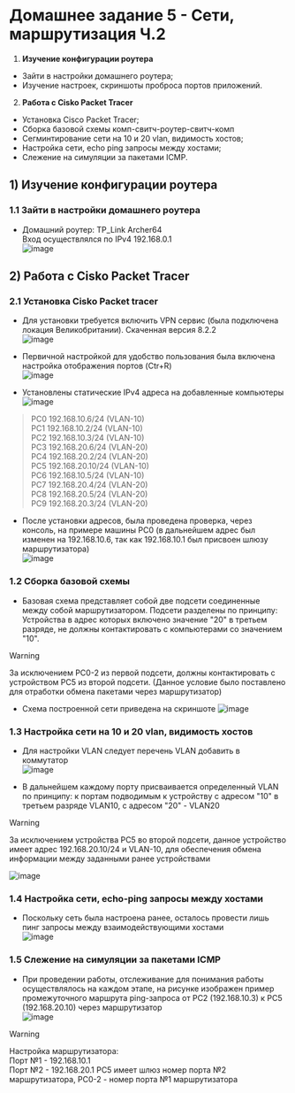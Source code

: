 # Домашнее задание 5 - Сети, маршрутизация Ч.2

1) **Изучение конфигурации роутера**
- Зайти в настройки домашнего роутера;
- Изучение настроек, скриншоты проброса портов приложений.
2) **Работа с Cisko Packet Tracer**
- Установка Cisco Packet Tracer;
- Сборка базовой схемы комп-свитч-роутер-свитч-комп
- Сегминтирование сети на 10 и 20 vlan, видимость хостов;
- Настройка сети, echo ping запросы между хостами;
- Слежение на симуляции за пакетами ICMP.

## 1) Изучение конфигурации роутера
### 1.1 Зайти в настройки домашнего роутера
- Домашний роутер: TP_Link Archer64  
Вход осуществлялся по IPv4 192.168.0.1  
![image]()


## 2) Работа с Cisko Packet Tracer
### 2.1 Установка Cisko Packet tracer  
- Для установки требуется включить VPN сервис (была подключена локация Великобритании). Скаченная версия 8.2.2  
![image](https://github.com/StsiapanSikorsky/Cybersecurity_TMScourse/blob/main/Task5/imgCiskoPacket/Setup_CiskoPacketTracer%20v8.2.2.png)  

- Первичной настройкой для удобство пользования была включена настройка отображения портов (Ctr+R)  
![image](https://github.com/StsiapanSikorsky/Cybersecurity_TMScourse/blob/main/Task5/imgCiskoPacket/SetupShowPorts.png) 

- Установлены статические IPv4 адреса на добавленные компьютеры  
![image](https://github.com/StsiapanSikorsky/Cybersecurity_TMScourse/blob/main/Task5/imgCiskoPacket/Config_PC.png)   

> PC0 192.168.10.6/24  (VLAN-10)  
PC1 192.168.10.2/24  (VLAN-10)  
PC2 192.168.10.3/24  (VLAN-10)  
PC3 192.168.20.6/24  (VLAN-20)  
PC4 192.168.20.2/24  (VLAN-20)  
PC5 192.168.20.10/24  (VLAN-10)  
PC6 192.168.10.5/24  (VLAN-10)  
PC7 192.168.20.4/24  (VLAN-20)    
PC8 192.168.20.5/24  (VLAN-20)  
PC9 192.168.20.3/24 (VLAN-20)  

- После установки адресов, была проведена проверка, через консоль, на примере машины PC0 (в дальнейшем адрес был изменен на 192.168.10.6, так как 192.168.10.1 был присвоен шлюзу маршрутизатора)  
![image](https://github.com/StsiapanSikorsky/Cybersecurity_TMScourse/blob/main/Task5/imgCiskoPacket/ipconfig_PC.png)

### 1.2 Cборка базовой схемы
- Базовая схема представляет собой две подсети соединенные между собой маршрутизатором. Подсети разделены по принципу:  
Устройства в адрес которых включено значение "20" в третьем разряде, не должны контактировать с компьютерами со значением "10". 

> [!WARNING]  
За исключением PC0-2 из первой подсети, должны контактировать с устройством PC5 из второй подсети. (Данное условие было поставлено для отработки обмена пакетами через маршрутизатор)

- Схема построенной сети приведена на скриншоте
![image](https://github.com/StsiapanSikorsky/Cybersecurity_TMScourse/blob/main/Task5/imgCiskoPacket/Simulation_Work.png)

### 1.3 Настройка сети на 10 и 20 vlan, видимость хостов
- Для настройки VLAN следует перечень VLAN добавить в коммутатор  
![image](https://github.com/StsiapanSikorsky/Cybersecurity_TMScourse/blob/main/Task5/imgCiskoPacket/add_vlan_switch.png)  

- В дальнейшем каждому порту присваивается определенный VLAN по принципу: к портам подводимым к устройству с адресом "10" в третьем разряде VLAN10, с адресом "20" - VLAN20  

>[!WARNING]  
За исключением устройства PC5 во второй подсети, данное устройство имеет адрес 192.168.20.10/24 и VLAN-10, для обеспечения обмена информации между заданными ранее устройствами  

![image](https://github.com/StsiapanSikorsky/Cybersecurity_TMScourse/blob/main/Task5/imgCiskoPacket/Setup_VLAN_Switch.png)

### 1.4 Настройка сети, echo-ping запросы между хостами
- Поскольку сеть была настроена ранее, осталось провести лишь пинг запросы между взаимодействующими хостами  
![image](https://github.com/StsiapanSikorsky/Cybersecurity_TMScourse/blob/main/Task5/imgCiskoPacket/Correct_network1.png)


### 1.5 Слежение на симуляции за пакетами ICMP
- При проведении работы, отслеживание для понимания работы осуществлялось на каждом этапе, на рисунке изображен пример промежуточного маршрута ping-запроса от PC2 (192.168.10.3) к PC5 (192.168.20.10) через маршрутизатор  
![image](https://github.com/StsiapanSikorsky/Cybersecurity_TMScourse/blob/main/Task5/imgCiskoPacket/Simulation_Work.png)  

>[!WARNING]  
Настройка маршрутизатора:  
Порт №1 - 192.168.10.1  
Порт №2 - 192.168.20.1
PC5 имеет шлюз номер порта №2 маршрутизатора, PC0-2 - номер порта №1 маршрутизатора


